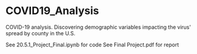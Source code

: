 # COVID19_Analysis
COVID-19 analysis. Discovering demographic variables impacting the virus' spread by county in the U.S. 


See 20.5.1_Project_Final.ipynb for code
See Final Project.pdf for report
